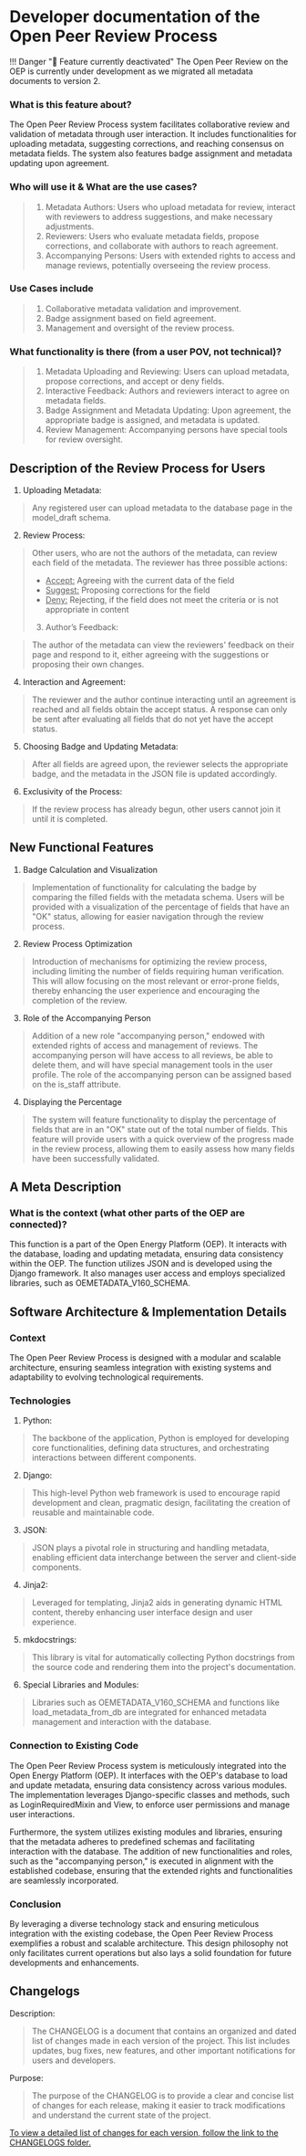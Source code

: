 <!--
SPDX-FileCopyrightText: 2025 Jonas Huber <https://github.com/jh-RLI>

SPDX-License-Identifier: CC0-1.0
-->

# Developer documentation of the Open Peer Review Process

!!! Danger "🚧 Feature currently deactivated"
    The Open Peer Review on the OEP is currently under development as we migrated all metadata documents to version 2.

### What is this feature about?

The Open Peer Review Process system facilitates collaborative review and validation of metadata through user interaction. It includes functionalities for uploading metadata, suggesting corrections, and reaching consensus on metadata fields. The system also features badge assignment and metadata updating upon agreement.

### Who will use it & What are the use cases?

> 1.  Metadata Authors: Users who upload metadata for review, interact with reviewers to address suggestions, and make necessary adjustments.
> 2.  Reviewers: Users who evaluate metadata fields, propose corrections, and collaborate with authors to reach agreement.
> 3.  Accompanying Persons: Users with extended rights to access and manage reviews, potentially overseeing the review process.

### Use Cases include

> 1.  Collaborative metadata validation and improvement.
> 2.  Badge assignment based on field agreement.
> 3.  Management and oversight of the review process.

### What functionality is there (from a user POV, not technical)?

> 1.  Metadata Uploading and Reviewing: Users can upload metadata, propose corrections, and accept or deny fields.
> 2.  Interactive Feedback: Authors and reviewers interact to agree on metadata fields.
> 3.  Badge Assignment and Metadata Updating: Upon agreement, the appropriate badge is assigned, and metadata is updated.
> 4.  Review Management: Accompanying persons have special tools for review oversight.

## Description of the Review Process for Users

1. Uploading Metadata:

> Any registered user can upload metadata to the database page in the model_draft schema.

2. Review Process:

> Other users, who are not the authors of the metadata, can review each field of the metadata. The reviewer has three possible actions:
>
> - <span style="text-decoration: underline;">Accept:</span> Agreeing with the current data of the field
> - <span style="text-decoration: underline;">Suggest:</span> Proposing corrections for the field
> - <span style="text-decoration: underline;">Deny:</span> Rejecting, if the field does not meet the criteria or is not appropriate in content
>
> 3. Author’s Feedback:

> The author of the metadata can view the reviewers' feedback on their page and respond to it, either agreeing with the suggestions or proposing their own changes.

4. Interaction and Agreement:

> The reviewer and the author continue interacting until an agreement is reached and all fields obtain the accept status. A response can only be sent after evaluating all fields that do not yet have the accept status.

5. Choosing Badge and Updating Metadata:

> After all fields are agreed upon, the reviewer selects the appropriate badge, and the metadata in the JSON file is updated accordingly.

6. Exclusivity of the Process:

> If the review process has already begun, other users cannot join it until it is completed.

## New Functional Features

1. Badge Calculation and Visualization

> Implementation of functionality for calculating the badge by comparing the filled fields with the metadata schema. Users will be provided with a visualization of the percentage of fields that have an "OK" status, allowing for easier navigation through the review process.

2. Review Process Optimization

> Introduction of mechanisms for optimizing the review process, including limiting the number of fields requiring human verification. This will allow focusing on the most relevant or error-prone fields, thereby enhancing the user experience and encouraging the completion of the review.

3. Role of the Accompanying Person

> Addition of a new role "accompanying person," endowed with extended rights of access and management of reviews. The accompanying person will have access to all reviews, be able to delete them, and will have special management tools in the user profile. The role of the accompanying person can be assigned based on the is_staff attribute.

4. Displaying the Percentage

> The system will feature functionality to display the percentage of fields that are in an "OK" state out of the total number of fields. This feature will provide users with a quick overview of the progress made in the review process, allowing them to easily assess how many fields have been successfully validated.

## A Meta Description

### What is the context (what other parts of the OEP are connected)?

This function is a part of the Open Energy Platform (OEP). It interacts with the database, loading and updating metadata, ensuring data consistency within the OEP. The function utilizes JSON and is developed using the Django framework. It also manages user access and employs specialized libraries, such as OEMETADATA_V160_SCHEMA.

## Software Architecture & Implementation Details

### Context

The Open Peer Review Process is designed with a modular and scalable architecture, ensuring seamless integration with existing systems and adaptability to evolving technological requirements.

### Technologies

1. Python:

> The backbone of the application, Python is employed for developing core functionalities, defining data structures, and orchestrating interactions between different components.

2. Django:

> This high-level Python web framework is used to encourage rapid development and clean, pragmatic design, facilitating the creation of reusable and maintainable code.

3. JSON:

> JSON plays a pivotal role in structuring and handling metadata, enabling efficient data interchange between the server and client-side components.

4. Jinja2:

> Leveraged for templating, Jinja2 aids in generating dynamic HTML content, thereby enhancing user interface design and user experience.

5. mkdocstrings:

> This library is vital for automatically collecting Python docstrings from the source code and rendering them into the project's documentation.

6. Special Libraries and Modules:

> Libraries such as OEMETADATA_V160_SCHEMA and functions like load_metadata_from_db are integrated for enhanced metadata management and interaction with the database.

### Connection to Existing Code

The Open Peer Review Process system is meticulously integrated into the Open Energy Platform (OEP). It interfaces with the OEP's database to load and update metadata, ensuring data consistency across various modules. The implementation leverages Django-specific classes and methods, such as LoginRequiredMixin and View, to enforce user permissions and manage user interactions.

Furthermore, the system utilizes existing modules and libraries, ensuring that the metadata adheres to predefined schemas and facilitating interaction with the database. The addition of new functionalities and roles, such as the "accompanying person," is executed in alignment with the established codebase, ensuring that the extended rights and functionalities are seamlessly incorporated.

### Conclusion

By leveraging a diverse technology stack and ensuring meticulous integration with the existing codebase, the Open Peer Review Process exemplifies a robust and scalable architecture. This design philosophy not only facilitates current operations but also lays a solid foundation for future developments and enhancements.

## Changelogs

Description:

> The CHANGELOG is a document that contains an organized and dated list of changes made in each version of the project. This list includes updates, bug fixes, new features, and other important notifications for users and developers.

Purpose:

> The purpose of the CHANGELOG is to provide a clear and concise list of changes for each release, making it easier to track modifications and understand the current state of the project.

[To view a detailed list of changes for each version, follow the link to the CHANGELOGS folder.](https://github.com/OpenEnergyPlatform/oeplatform/tree/develop/versions/changelogs)
